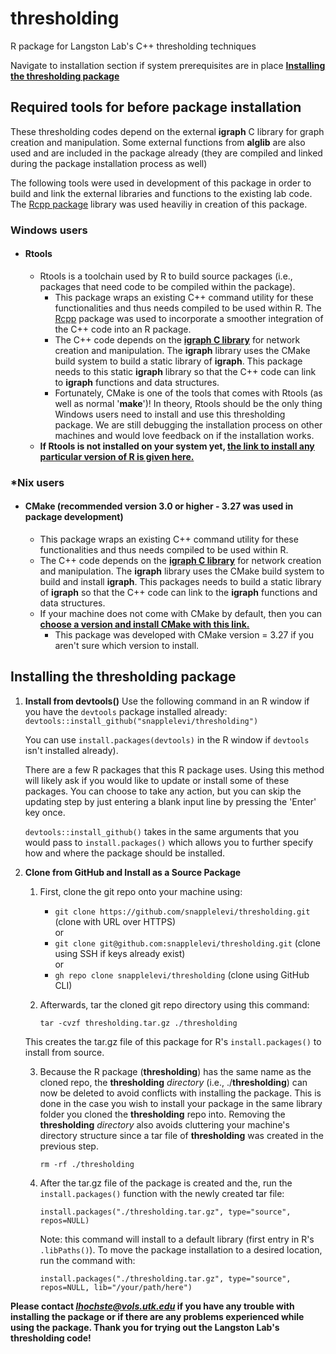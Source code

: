# thresholding
R package for Langston Lab's C++ thresholding techniques


Navigate to installation section if system prerequisites are in place [**Installing the thresholding package**](#installing-the-thresholding-package) 


   
## Required tools for before package installation
These thresholding codes depend on the external **igraph** C library for graph creation and manipulation. 
Some external functions from **alglib** are also used and are included in the package already (they are compiled and linked during the package installation process as well)

The following tools were used in development of this package in order to build and link the external 
libraries and functions to the existing lab code. The [Rcpp package](https://www.rcpp.org/) library was used heaviliy in creation of this package.

### Windows users
- #### Rtools
    - Rtools is a toolchain used by R to build source packages (i.e., packages that need code to be compiled within the package).
       - This package wraps an existing C++ command utility for these functionalities and thus needs compiled to be used within R. The [Rcpp](https://www.rcpp.org/) package was used to incorporate a smoother integration of the C++ code into an R package.
       - The C++ code depends on the **[igraph C library]([https://igraph.org/c/)** for network creation and manipulation. The **igraph** library uses the CMake build system to build a static library of **igraph**. This package needs to this static **igraph** library so that the C++ code can link to  **igraph** functions and data structures.
       - Fortunately, CMake is one of the tools that comes with Rtools (as well as normal '**make**')! In theory, Rtools should be the only thing Windows users need to install and use this thresholding package. We are still debugging the installation process on other machines and would love feedback on if the installation works. 
     - **If Rtools is not installed on your system yet, [the link to install any particular version of R is given here.](https://cran.r-project.org/bin/windows/Rtools/)**


### *Nix users
- #### CMake (recommended version 3.0 or higher - 3.27 was used in package development)
   - This package wraps an existing C++ command utility for these functionalities and thus needs compiled to be used within R. 
   - The C++ code depends on the **[igraph C library]([https://igraph.org/c/)** for network creation and manipulation. The **igraph** library uses the CMake build system to build and install **igraph**. This packages needs to build a static library of **igraph** so that the C++ code can link to the **igraph** functions and data structures.
   - If your machine does not come with CMake by default, then you can **[choose a version and install CMake with this link.](https://cmake.org/cmake/help/latest/release/index.html)**
       - This package was developed with CMake version = 3.27 if you aren't sure which version to install.
     
## Installing the thresholding package
1. **Install from devtools()**
   Use the following command in an R window if you have the `devtools` package installed already:
      `devtools::install_github("snapplelevi/thresholding")`

   You can use `install.packages(devtools)` in the R window if `devtools` isn't installed already).
   
   There are a few R packages that this R package uses. Using this method will likely ask if you would like to update or install some of these packages. You can choose to take any action, but you can skip the updating step by just entering a blank input line by pressing the 'Enter' key once.
   
   `devtools::install_github()`  takes in the same arguments that you would pass to `install.packages()` which allows you to further specify how and where the package should be installed. 
3. **Clone from GitHub and Install as a Source Package**

    1. First, clone the git repo onto your machine using:
       - `git clone https://github.com/snapplelevi/thresholding.git`    (clone with URL over HTTPS)\
           or
       - `git clone git@github.com:snapplelevi/thresholding.git`        (clone using SSH if keys already exist)\
           or
       - `gh repo clone snapplelevi/thresholding`                       (clone using GitHub CLI)

    2. Afterwards, tar the cloned git repo directory using this command:

       `tar -cvzf thresholding.tar.gz ./thresholding`
       
      This creates the tar.gz file of this package for R's `install.packages()` to install from source.

    3. Because the R package (**thresholding**) has the same name as the cloned repo, the **thresholding** *directory* (i.e., ./**thresholding**) can now be deleted to avoid conflicts with installing the package. This is done in the case you wish to install your package in the same library folder you cloned the **thresholding** repo into. Removing the **thresholding** *directory* also avoids cluttering your machine's directory structure since a tar file of **thresholding** was created in the previous step.

       `rm -rf ./thresholding`
       
    4. After the tar.gz file of the package is created and the, run the `install.packages()` function with the newly created tar file:
   
       `install.packages("./thresholding.tar.gz", type="source", repos=NULL)`
  
       Note: this command will install to a default library (first entry in R's `.libPaths()`). To move the package installation to a desired location, run the command with:
       
       `install.packages("./thresholding.tar.gz", type="source", repos=NULL, lib="/your/path/here")`
       
**Please contact *lhochste@vols.utk.edu* if you have any trouble with installing the package or if there are any problems experienced while using the package. Thank you for trying out the Langston Lab's thresholding code!**
 

